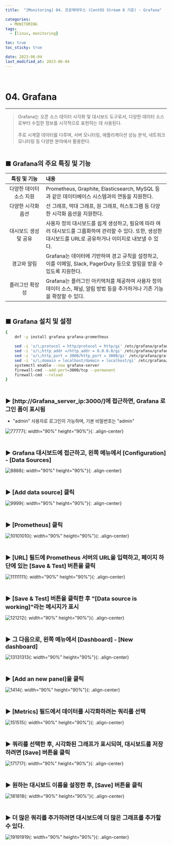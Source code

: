 ```yaml
---
title:  "[Monitoring] 04. 프로메테우스 (CentOS Stream 8 기준) - Grafana" 

categories:
  - MONITORING
tags:
  - [linux, monitoring]

toc: true
toc_sticky: true

date: 2023-06-04
last_modified_at: 2023-06-04
---
```

<br>

# 04. Grafana 
---

<style>
table {
    font-size: 12pt;
}
table th:first-of-type {
    width: 5%;
}
table th:nth-of-type(2) {
    width: 15%;
}
table th:nth-of-type(3) {
    width: 50%;
}
table th:nth-of-type(4) {
    width: 30%;
}
big {
    font-size: 15pt;
}
small { 
    font-size: 18px 
}
</style>

> Grafana는 오픈 소스 데이터 시각화 및 대시보드 도구로서, 다양한 데이터 소스로부터 수집한 정보를 시각적으로 표현하는 데 사용된다. <br><br> 주로 시계열 데이터를 다루며, 서버 모니터링, 애플리케이션 성능 분석, 네트워크 모니터링 등 다양한 분야에서 활용한다.

<br>

<big> **■ Grafana의 주요 특징 및 기능** </big> <br>

| 특징 및 기능 | 내용 |
| :---: | :--- |
| 다양한 데이터 소스 지원 | Prometheus, Graphite, Elasticsearch, MySQL 등과 같은 데이터베이스 시스템과의 연동을 지원한다. |
| 다양한 시각화 옵션 | 선 그래프, 막대 그래프, 원 그래프, 히스토그램 등 다양한 시각화 옵션을 지원한다. |
| 대시보드 생성 및 공유 | 사용자 정의 대시보드를 쉽게 생성하고, 필요에 따라 여러 대시보드를 그룹화하여 관리할 수 있다. 또한, 생성한 대시보드를 URL로 공유하거나 이미지로 내보낼 수 있다. |
| 경고와 알림 |  Grafana는 데이터에 기반하여 경고 규칙을 설정하고, 이를 이메일, Slack, PagerDuty 등으로 알림을 받을 수 있도록 지원한다. |
| 플러그인 확장성 | Grafana는 플러그인 아키텍처를 제공하여 사용자 정의 데이터 소스, 패널, 알림 방법 등을 추가하거나 기존 기능을 확장할 수 있다. |

<br>

<big> **■ Grafana 설치 및 설정** </big> <br>

```bash
{
	dnf -y install grafana grafana-prometheus

	sed -i 's/\;protocol = http/protocol = http/gi' /etc/grafana/grafana.ini
	sed -i 's/\;http_addr =/http_addr = 0.0.0.0/gi' /etc/grafana/grafana.ini
	sed -i 's/\;http_port = 3000/http_port = 3000/gi' /etc/grafana/grafana.ini
	sed -i 's/\;domain = localhost/domain = localhost/gi' /etc/grafana/grafana.ini
	systemctl enable --now grafana-server
	firewall-cmd --add-port=3000/tcp --permanent
	firewall-cmd --reload
}
```

<br>

<small> **▶ [http://Grafana_server_ip:3000/]에 접근하면, Grafana 로그인 폼이 표시됨** </small> <br>

+ "admin" 사용자로 로그인이 가능하며, 기본 비밀번호는 "admin"

![77777](https://github.com/revenge1005/WEB-Server-3-Tier-Architecture/assets/42735894/61c0d96f-cd1a-40ab-88a7-94f59c528b3e){: width="90%" height="90%"}{: .align-center}

<br>

<small> **▶ Grafana 대시보드에 접근하고, 왼쪽 메뉴에서 [Configuration] - [Data Sources]** </small> <br>

![8888](https://github.com/revenge1005/WEB-Server-3-Tier-Architecture/assets/42735894/625d12b7-2932-4361-878f-7000e7148829){: width="90%" height="90%"}{: .align-center}

<br>

<small> **▶ [Add data source] 클릭** </small> <br>

![9999](https://github.com/revenge1005/WEB-Server-3-Tier-Architecture/assets/42735894/eaedfe8b-83ad-4423-bf6e-3052b448d774){: width="90%" height="90%"}{: .align-center}

<br>

<small> **▶ [Prometheus] 클릭** </small> <br>

![10101010](https://github.com/revenge1005/WEB-Server-3-Tier-Architecture/assets/42735894/df37021c-437e-4c02-a0b8-18ee836ccf09){: width="90%" height="90%"}{: .align-center}

<br>

<small> **▶ [URL] 필드에 Prometheus 서버의 URL을 입력하고, 페이지 하단에 있는 [Save & Test] 버튼을 클릭** </small> <br>

![11111111](https://github.com/revenge1005/WEB-Server-3-Tier-Architecture/assets/42735894/660248d7-0fac-4e0b-b8db-69eac24adf4f){: width="90%" height="90%"}{: .align-center}

<br>

<small> **▶ [Save & Test] 버튼을 클릭한 후 "[Data source is working]"라는 메시지가 표시** </small> <br>

![121212](https://github.com/revenge1005/WEB-Server-3-Tier-Architecture/assets/42735894/93bc14c7-8c4a-4bfe-8c2b-1c03d2bf669e){: width="90%" height="90%"}{: .align-center}

<br>

<small> **▶ 그 다음으로, 왼쪽 메뉴에서 [Dashboard] - [New dashboard]** </small> <br>

![13131313](https://github.com/revenge1005/WEB-Server-3-Tier-Architecture/assets/42735894/9ae2b8fb-f820-4a07-9f74-18449c5afc90){: width="90%" height="90%"}{: .align-center}

<br>

<small> **▶ [Add an new panel]을 클릭** </small> <br>

![1414](https://github.com/revenge1005/WEB-Server-3-Tier-Architecture/assets/42735894/ad27e5a9-f2eb-4fed-aefd-bc664cd83b04){: width="90%" height="90%"}{: .align-center}

<br>

<small> **▶ [Metrics] 필드에서 데이터를 시각화하려는 쿼리를 선택** </small> <br>

![151515](https://github.com/revenge1005/WEB-Server-3-Tier-Architecture/assets/42735894/d8664953-a48e-4ec8-bacf-573dbb18a039){: width="90%" height="90%"}{: .align-center}

<br>

<small> **▶ 쿼리를 선택한 후, 시각화된 그래프가 표시되며, 대시보드를 저장하려면 [Save] 버튼을 클릭** </small> <br>

![171717](https://github.com/revenge1005/WEB-Server-3-Tier-Architecture/assets/42735894/621018d7-b435-4065-9055-8ce18e53d43a){: width="90%" height="90%"}{: .align-center}

<br>

<small> **▶ 원하는 대시보드 이름을 설정한 후, [Save] 버튼을 클릭** </small> <br>

![181818](https://github.com/revenge1005/WEB-Server-3-Tier-Architecture/assets/42735894/57931afa-793a-4ba4-8bdd-c44039cf4064){: width="90%" height="90%"}{: .align-center}

<br>

<small> **▶ 더 많은 쿼리를 추가하려면 대시보드에 더 많은 그래프를 추가할 수 있다.** </small> <br>

![19191919](https://github.com/revenge1005/WEB-Server-3-Tier-Architecture/assets/42735894/025ce4ea-df09-4211-b2f6-7797c36b812e){: width="90%" height="90%"}{: .align-center}